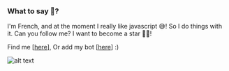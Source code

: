### What to say 🤔?

I'm French, and at the moment I really like javascript 😅! So I do things with it. Can you follow me? I want to become a star 🤣😂!

Find me [[here](https://discord.gg/2g6rmC6)],
Or add my bot [[here](https://discord.com/api/oauth2/authorize?client_id=736337773308542977&permissions=1074129985&scope=bot)] :)

![alt text][logo]

[logo]: https://github.com/Max-xoo/max-xoo/blob/master/challenge.png "You are really beautiful you know?"
